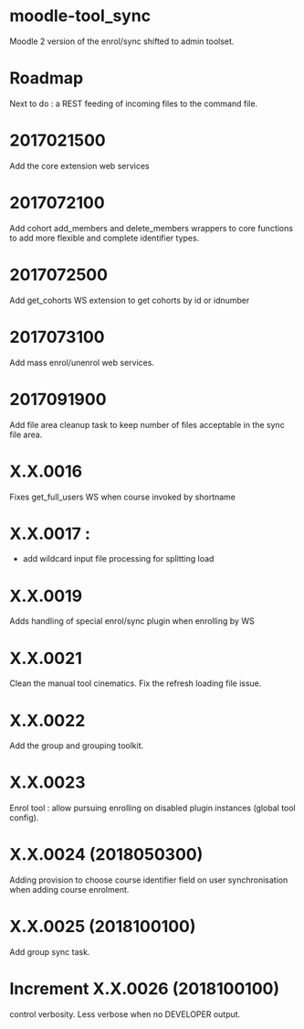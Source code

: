 moodle-tool_sync
================

Moodle 2 version of the enrol/sync shifted to admin toolset.

Roadmap
================

Next to do : a REST feeding of incoming files to the command
file.

2017021500
===================================

Add the core extension web services

2017072100
==================================

Add cohort add_members and delete_members wrappers to core functions
to add more flexible and complete identifier types.

2017072500
===================================

Add get_cohorts WS extension to get cohorts by id or idnumber

2017073100
===================================

Add mass enrol/unenrol web services.

2017091900
===================================

Add file area cleanup task to keep number of files acceptable in the sync file area.

X.X.0016
===================================
Fixes get_full_users WS when course invoked by shortname

X.X.0017 :
===================================
- add wildcard input file processing for splitting load

X.X.0019
===================================
Adds handling of special enrol/sync plugin when enrolling by WS

X.X.0021
===================================
Clean the manual tool cinematics. Fix the refresh loading file issue.

X.X.0022
===================================
Add the group and grouping toolkit.

X.X.0023
===================================
Enrol tool : allow pursuing enrolling on disabled plugin instances (global tool config).

X.X.0024 (2018050300)
===================================
Adding provision to choose course identifier field on user synchronisation when
adding course enrolment.

X.X.0025 (2018100100)
===================================
Add group sync task.

Increment X.X.0026 (2018100100)
===================================
control verbosity. Less verbose when no DEVELOPER output.
